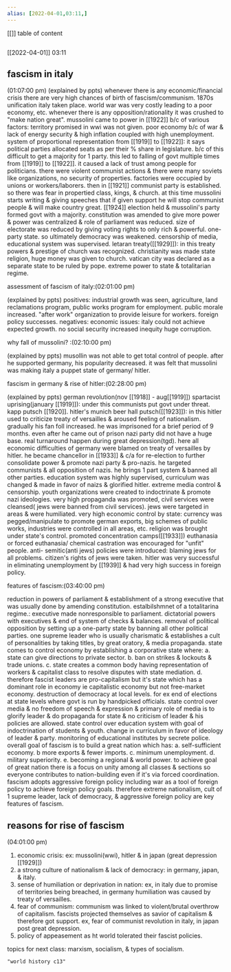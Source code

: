 ```yaml
---
alias: [2022-04-01,03:11,]
---
```

[[]]
table of content
```toc
```

[[2022-04-01]] 03:11
## fascism in italy
(01:07:00 pm)
(explained by ppts)
whenever there is any economic/financial crisis there are very high chances of birth of fascism/communism.
1870s unification italy taken place.
world war was very costly leading to a poor economy, etc.
whenever there is any opposition/rationality it was crushed to "make nation great".
mussolini came to  power in [[1922]]  b/c of various factors:
territory promised in wwi was not given.
poor economy  b/c of war & lack of energy security & high inflation coupled with high unemployment.
system of proportional representation from [[1919]] to [[1922]]:
it says political parties allocated seats as per their % share in legislature.
b/c of this difficult to get a majority for 1 party. this led to falling of govt multiple times from [[1919]] to [[1922]].
it caused a lack of trust among people for politicians.
there were violent communist actions & there were many soviets like organizations, no security of properties.
factories were occupied by unions or workers/laborers.
then in [[1921]] communist party is established.
so there was fear in propertied class, kings, & church.
at this time mussolini starts writing & giving speeches that if given support he will stop communist people & will make country great.
[[1924]] election held & mussolini's party formed govt with a majority.
constitution was amended to give more power & power was centralized & role of parliament was reduced.
size of electorate was reduced by giving voting rights to only rich & powerful.
one-party state. so ultimately democracy was weakened.
censorship of media, educational system was supervised.
letaran treaty([[1929]]): in this treaty powers & prestige of church was recognized.
christianity was made state religion, huge money was given to church. 
vatican city was declared as a separate state to be ruled by pope.
extreme power to state & totalitarian regime.

assessment of fascism of italy:(02:01:00 pm)

(explained by ppts)
positives:
industrial growth was seen, agriculture, land reclamations program, public works program for employment.
public morale increased.
"after work" organization to provide leisure for workers.
foreign policy successes.
negatives:
economic issues:  italy could not achieve expected growth.
no social security
increased inequity
huge corruption.

why fall of mussolini? :(02:10:00 pm)

(explained by ppts)
musollin was not able to get total control of people.
after he supported germany, his popularity decreased.
it was felt that mussolini was making italy a puppet state of germany/ hitler.

fascism in germany & rise of hitler:(02:28:00 pm)

(explained by ppts)
german revolution(nov [[1918]] - aug[[1919]])
spartacist uprising(january [[1919]]): under this communists put govt under threat.
kapp putsch [[1920]].
hitler's munich beer hall putsch([[1923]]): in this hitler used to criticize treaty of versailles & aroused feeling of nationalism.
gradually his fan foll increased.
he was imprisoned for a brief period of 9 months.
even after he came out of prison nazi party did not have a huge base.
real turnaround happen during great depression(tgd).
here all economic difficulties of germany were blamed on treaty of versailles by hitler.
he became chancellor in [[1933]] & c/a for re-election to further consolidate power & promote nazi party & pro-nazis.
he targeted communists & all opposition of nazis.
he brings 1 part system & banned all other parties.
education system was highly supervised, curriculum was changed & made in favor of naizs & glorified hitler.
extreme media control & censorship.
youth organizations were created to indoctrinate & promote nazi ideologies.
very high propaganda was promoted, civil services were cleansed( jews were banned from civil services).
jews were targeted in areas & were humiliated.
very high economic control by state: currency was pegged/manipulate to promote german exports, big schemes of public works, industries were controlled in all areas, etc.
religion was brought under state's control.
promoted concentration camps([[1933]])
euthanasia or forced euthanasia/ chemical castration was encouraged for "unfit" people.
anti- semitic(anti jews) policies were introduced:
blaming jews for all problems.
citizen's rights of jews were taken.
hitler was very successful in eliminating unemployment by [[1939]] & had very high success in foreign policy.

features of fascism:(03:40:00 pm)

reduction in powers of parliament & establishment of a strong executive that was usually done by amending constitution.
estalbilshmnet of a totalitarina regime.:
executive made nonresponsible to parliament.
dictatorial powers with executives & end of system of checks & balances.
removal of political opposition by setting up a one-party state by banning all other political parties.
one supreme leader who is usually charismatic & establishes a cult of personalities by taking titles, by great oratory, & media propaganda.
state comes to control economy by establishing a corporative state where:
a. state can give directions to private sector.
b. ban on strikes & lockouts & trade unions.
c. state creates a common body having representation of workers & capitalist class to resolve disputes with state mediation.
d. therefore fascist leaders are pro-capitalism but it's state which has a dominant role in economy ie capitalistic economy but not free-market economy.
destruction of democracy at local levels. for ex end of elections at state levels where govt is run by handpicked officials.
state control over media & no freedom of speech & expression & primary role of media is to glorify leader & do propaganda for state & no criticism of leader & his policies are allowed.
state control over education system with goal of indoctrination of students & youth.
change in curriculum in favor of ideology of leader & party.
monitoring of educational institutes by secrete police.
overall goal of fascism is to build a great nation which has:
a. self-sufficient economy.
b more exports & fewer imports.
c. minimum unemployment.
d. military superiority.
e. becoming a regional & world power.
to achieve goal of great nation there is a focus on unity among all classes & sections so everyone contributes to nation-building even if it's via forced coordination.
fascism adopts aggressive foreign policy including war as a tool of foreign policy to achieve foreign policy goals.
therefore extreme nationalism, cult of 1 supreme leader, lack of democracy, & aggressive foreign policy are key features of fascism.

## reasons for rise of fascism
(04:01:00 pm)
1. economic crisis:
ex: mussolini(wwi), hitler & in japan (great depression [[1929]])
2. a strong culture of nationalism & lack of democracy: in germany, japan, & italy.
3. sense of humiliation or deprivation in nation:
ex, in italy due to promise of territories being breached, in germany humiliation was caused by treaty of versailles.
4. fear of communism: communism was linked to violent/brutal overthrow of capitalism.
fascists projected themselves as savior of capitalism & therefore got support.
ex, fear of communist revolution in italy, in japan post great depression.
5. policy of appeasement as ht world tolerated their fascist policies.

topics for next class: marxism, socialism, & types of socialism.
```query
"world history c13"
```
